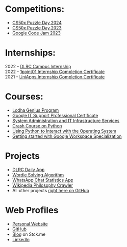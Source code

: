 # Competitions:
- [CS50x Puzzle Day 2024](https://cs50.harvard.edu/certificates/c5bdea6f-5ed8-47b6-b996-e57ed14f9958)
- [CS50x Puzzle Day 2023](https://cs50.harvard.edu/certificates/2bbc0ffc-e04f-4cf5-8fbc-e86cebfe4b63)
- [Google Code Jam 2023](https://drive.google.com/file/d/199bWai1cIFngA4zjRUP-CpYb--NpynOC/view?usp=sharing)

# Internships:
2022 - [DLRC Campus Internship](https://drive.google.com/file/d/1JX8jaBBAUGzmz_7KYx2WYwtAQ5KlpQls/view?usp=sharing)<br>
2022 - [1point01 Internship Completion Certificate](https://drive.google.com/file/d/1D7jHguOCFYTmwKFYlaNIDLzQP9o30UFZ/view?usp=share_link)<br>
2021 - [UniApps Internship Completion Certificate](https://drive.google.com/file/d/1FKjtMmf1Aa3tDs8Ffqt41wXlkEHkc8Ma/view?usp=sharing)

# Courses:
<!-- - [ChatGPT Prompt Engineering for Developers](https://www.deeplearning.ai/short-courses/chatgpt-prompt-engineering-for-developers/) -->
- [Lodha Genius Program](https://drive.google.com/file/d/19BQsXb7ijZcNXOXd_IO9j_yeFDBLmSJq/view?usp=sharing)
- [Google IT Support Professional Certificate](https://www.coursera.org/account/accomplishments/specialization/certificate/WEV3PB2VGNNR)
- [System Administration and IT Infrastructure Services](https://www.coursera.org/account/accomplishments/specialization/certificate/WEV3PB2VGNNR)
- [Crash Course on Python](https://www.coursera.org/account/accomplishments/certificate/TVZK74AUUDRF)
- [Using Python to Interact with the Operating System](https://www.coursera.org/account/accomplishments/certificate/TG3RKKWDFF28)
- [Getting started with Google Workspace Specialization](https://www.coursera.org/account/accomplishments/specialization/certificate/6T9A9KYP8L8X)

# Projects
- [DLRC Daily App](https://play.google.com/store/apps/details?id=in.dlrc.daily.twa)
- [Wordle Solving Algorithm](https://ansht.stck.me/post/16674/Hello-Wordle)
- [WhatsApp Chat Statistics App](https://github.com/anshtiwatne/chat-analyzer)
- [Wikipedia Philosophy Crawler](https://github.com/anshtiwatne/philosophy-wikicrawl)
- All other projects [right here on GitHub](https://github.com/anshtiwatne?tab=repositories)

# Web Profiles
- [Personal Website](https://www.ansht.me/)
- [GitHub](https://github.com/anshtiwatne)
- [Blog](https://ansht.stck.me) on Stck.me
- [LinkedIn](https://www.linkedin.com/in/ansht/)
